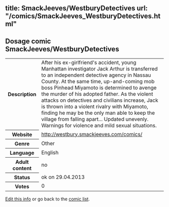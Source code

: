 title: SmackJeeves/WestburyDetectives
url: "/comics/SmackJeeves_WestburyDetectives.html"
---
Dosage comic SmackJeeves/WestburyDetectives
-----------------------------------------

<p id="msg"></p>
<script type="text/javascript">
if (window.location.search === '?edit_info_mail=sent_ok') {
  var elem = document.getElementById("msg");
  elem.innerHTML = 'Edited information sucessfully sent for review, which is usually done daily. Thanks!';
  elem.className = 'ok';
}
</script>
<table class="comicinfo">
<tr>
<th>Description</th><td>After his ex-girlfriend's accident, young Manhattan investigator Jack Arthur is transferred to an independent detective agency in Nassau County. At the same time, up-and-coming mob boss Pinhead Miyamoto is determined to avenge the murder of his adopted father. As the violent attacks on detectives and civilians increase, Jack is thrown into a violent rivalry with Miyamoto, finding he may be the only man able to keep the village from falling apart... Updated unevenly. Warnings for violence and mild sexual situations.</td>
</tr>
<tr>
<th>Website</th><td><a href="http://westbury.smackjeeves.com/comics/">http://westbury.smackjeeves.com/comics/</a></td>
</tr>
<tr>
<th>Genre</th><td>Other</td>
</tr>
<tr>
<th>Language</th><td>English</td>
</tr>
<tr>
<th>Adult content</th><td>no</td>
</tr>
<tr>
<th>Status</th><td>ok on 29.04.2013</td>
</tr>
<tr>
<th>Votes</th><td>0</td>
</tr>
</table>

[Edit this info](SmackJeeves_WestburyDetectives_edit.html) or go back to the [comic list](../comic-index.html).
